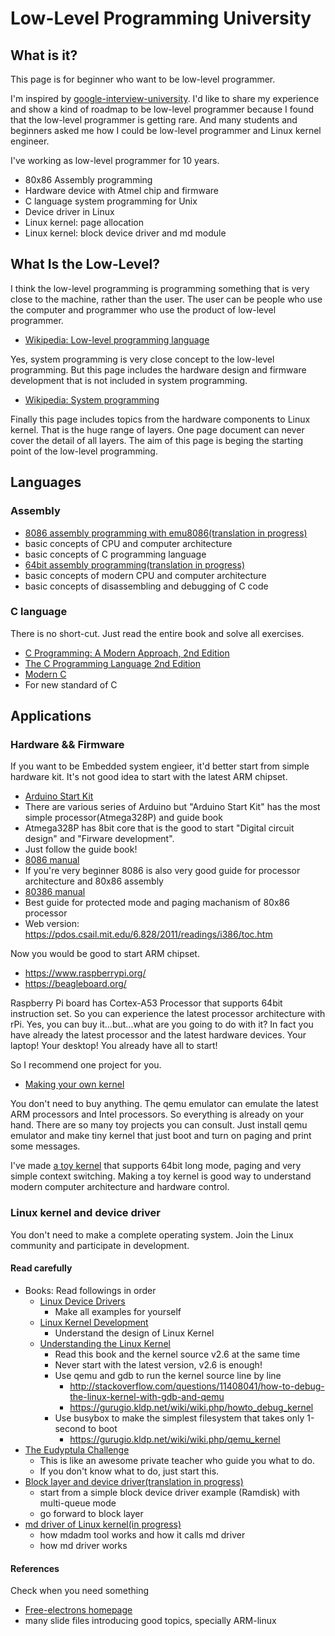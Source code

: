 # Low-Level Programming University

## What is it?

This page is for beginner who want to be low-level programmer.

I'm inspired by [google-interview-university](https://github.com/jwasham/google-interview-university). I'd like to share my experience and show a kind of roadmap to be low-level programmer because I found that the low-level programmer is getting rare. And many students and beginners asked me how I could be low-level programmer and Linux kernel engineer.

I've working as low-level programmer for 10 years.
* 80x86 Assembly programming
* Hardware device with Atmel chip and firmware
* C language system programming for Unix
* Device driver in Linux
* Linux kernel: page allocation
* Linux kernel: block device driver and md module

## What Is the Low-Level?

I think the low-level programming is programming something that is very close to the machine, rather than the user. The user can be people who use the computer and programmer who use the product of low-level programmer.
* [Wikipedia: Low-level programming language](https://en.wikipedia.org/wiki/Low-level_programming_language)

Yes, system programming is very close concept to the low-level programming. But this page includes the hardware design and firmware development that is not included in system programming.
* [Wikipedia: System programming](https://en.wikipedia.org/wiki/System_programming)

Finally this page includes topics from the hardware components to Linux kernel. That is the huge range of layers. One page document can never cover the detail of all layers. The aim of this page is beging the starting point of the low-level programming.

## Languages

### Assembly

* [8086 assembly programming with emu8086(translation in progress)](https://github.com/gurugio/book_assembly_8086)
 * basic concepts of CPU and computer architecture
 * basic concepts of C programming language
* [64bit assembly programming(translation in progress)](https://github.com/gurugio/book_assembly_64bit)
 * basic concepts of modern CPU and computer architecture
 * basic concepts of disassembling and debugging of C code

### C language

There is no short-cut. Just read the entire book and solve all exercises.

* [C Programming: A Modern Approach, 2nd Edition](https://www.amazon.com/C-Programming-Modern-Approach-2nd/dp/0393979504)
* [The C Programming Language 2nd Edition](https://www.amazon.com/Programming-Language-Brian-W-Kernighan/dp/0131103628/ref=pd_sbs_14_t_0?_encoding=UTF8&psc=1&refRID=60R1D2CHBA8DHYT6JNMN)
* [Modern C](http://icube-icps.unistra.fr/img_auth.php/d/db/ModernC.pdf)
 * For new standard of C
 
## Applications

### Hardware && Firmware

If you want to be Embedded system engieer, it'd better start from simple hardware kit.
It's not good idea to start with the latest ARM chipset.

* [Arduino Start Kit](https://www.arduino.cc/)
 * There are various series of Arduino but "Arduino Start Kit" has the most simple processor(Atmega328P) and guide book
 * Atmega328P has 8bit core that is the good to start "Digital circuit design" and "Firware development".
 * Just follow the guide book!
* [8086 manual](https://edge.edx.org/c4x/BITSPilani/EEE231/asset/8086_family_Users_Manual_1_.pdf)
 * If you're very beginner 8086 is also very good guide for processor architecture and 80x86 assembly
* [80386 manual](http://css.csail.mit.edu/6.858/2015/readings/i386.pdf)
 * Best guide for protected mode and paging machanism of 80x86 processor
 * Web version: https://pdos.csail.mit.edu/6.828/2011/readings/i386/toc.htm

Now you would be good to start ARM chipset.
* https://www.raspberrypi.org/
* https://beagleboard.org/

Raspberry Pi board has Cortex-A53 Processor that supports 64bit instruction set.
So you can experience the latest processor architecture with rPi.
Yes, you can buy it...but...what are you going to do with it?
In fact you have already the latest processor and the latest hardware devices.
Your laptop! Your desktop! You already have all to start!

So I recommend one project for you.
* [Making your own kernel](http://wiki.osdev.org/Getting_Started)

You don't need to buy anything.
The qemu emulator can emulate the latest ARM processors and Intel processors.
So everything is already on your hand.
There are so many toy projects you can consult.
Just install qemu emulator and make tiny kernel that just boot and turn on paging and print some messages.

I've made [a toy kernel](https://github.com/gurugio/caos) that supports 64bit long mode, paging and very simple context switching. Making a toy kernel is good way to understand modern computer architecture and hardware control.

### Linux kernel and device driver

You don't need to make a complete operating system.
Join the Linux community and participate in development.

#### Read carefully

* Books: Read followings in order
  * [Linux Device Drivers](https://www.amazon.com/Linux-Device-Drivers-Jonathan-Corbet/dp/0596005903/ref=sr_1_4?ie=UTF8&qid=1483650712&sr=8-4&keywords=understanding+linux+kernel)
    * Make all examples for yourself
  * [Linux Kernel Development](https://www.amazon.com/Linux-Kernel-Development-Robert-Love/dp/0672329468/ref=sr_1_2?ie=UTF8&qid=1483650712&sr=8-2&keywords=understanding+linux+kernel)
    * Understand the design of Linux Kernel
  * [Understanding the Linux Kernel](https://www.amazon.com/Understanding-Linux-Kernel-Third-Daniel/dp/0596005652/ref=sr_1_1?ie=UTF8&qid=1483650712&sr=8-1&keywords=understanding+linux+kernel)
    * Read this book and the kernel source v2.6 at the same time
    * Never start with the latest version, v2.6 is enough!
    * Use qemu and gdb to run the kernel source line by line
      * http://stackoverflow.com/questions/11408041/how-to-debug-the-linux-kernel-with-gdb-and-qemu
      * https://gurugio.kldp.net/wiki/wiki.php/howto_debug_kernel
    * Use busybox to make the simplest filesystem that takes only 1-second to boot
      * https://gurugio.kldp.net/wiki/wiki.php/qemu_kernel
* [The Eudyptula Challenge](http://eudyptula-challenge.org/)
  * This is like an awesome private teacher who guide you what to do.
  * If you don't know what to do, just start this.
* [Block layer and device driver(translation in progress)](https://github.com/gurugio/book_linuxkernel_blockdrv)
  * start from a simple block device driver example (Ramdisk) with multi-queue mode
  * go forward to block layer
* [md driver of Linux kernel(in progress)](https://github.com/gurugio/book_linuxkernel_md)
  * how mdadm tool works and how it calls md driver
  * how md driver works

#### References

Check when you need something

* [Free-electrons homepage](http://free-electrons.com/docs/)
 * many slide files introducing good topics, specially ARM-linux
